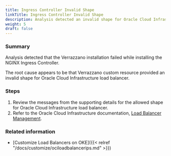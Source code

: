 ```yaml
---
title: Ingress Controller Invalid Shape
linkTitle: Ingress Controller Invalid Shape
description: Analysis detected an invalid shape for Oracle Cloud Infrastructure load balancer
weight: 5
draft: false
---
```


### Summary
Analysis detected that the Verrazzano installation failed while installing the NGINX Ingress Controller.

The root cause appears to be that Verrazzano custom resource provided an invalid shape for Oracle Cloud Infrastructure load balancer.

### Steps
1. Review the messages from the supporting details for the allowed shape for Oracle Cloud Infrastructure load balancer.
2. Refer to the Oracle Cloud Infrastructure documentation, [Load Balancer Management](https://docs.oracle.com/en-us/iaas/Content/Balance/Tasks/managingloadbalancer.htm#console).

### Related information
* [Customize Load Balancers on OKE]({{< relref "/docs/customize/ociloadbalancerips.md" >}})

